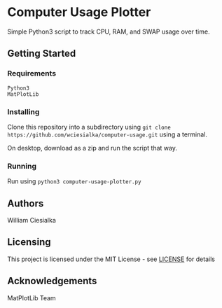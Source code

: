 # Computer Usage Plotter

Simple Python3 script to track CPU, RAM, and SWAP usage over time.

## Getting Started
### Requirements

```
Python3
MatPlotLib
```

### Installing

Clone this repository into a subdirectory using `git clone https://github.com/wciesialka/computer-usage.git` using a terminal.

On desktop, download as a zip and run the script that way.

### Running

Run using `python3 computer-usage-plotter.py`

## Authors

William Ciesialka

## Licensing

This project is licensed under the MIT License - see [LICENSE](LICENSE) for details

## Acknowledgements

MatPlotLib Team

